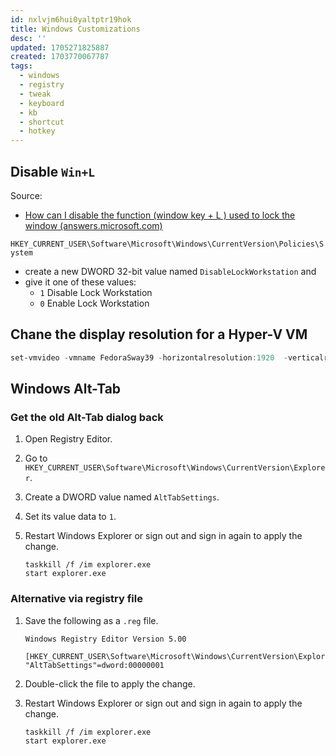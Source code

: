 ```yaml
---
id: nxlvjm6hui0yaltptr19hok
title: Windows Customizations
desc: ''
updated: 1705271825887
created: 1703770067787
tags:
  - windows
  - registry
  - tweak
  - keyboard
  - kb
  - shortcut
  - hotkey
---
```


## Disable `Win+L`

Source:

* [How can I disable  the function (window key + L ) used to lock the window (answers.microsoft.com)](https://answers.microsoft.com/en-us/windows/forum/all/how-i-can-disable-the-function-window-key-l-used/fdb6696e-eb2f-4115-a79d-771b7e0bb496)

`HKEY_CURRENT_USER\Software\Microsoft\Windows\CurrentVersion\Policies\System`

* create a new DWORD 32-bit value named `DisableLockWorkstation` and
* give it one of these values:
  * `1` Disable Lock Workstation
  * `0` Enable Lock Workstation

## Chane the display resolution for a Hyper-V VM

```powershell
set-vmvideo -vmname FedoraSway39 -horizontalresolution:1920  -verticalresolution:1080 -resolutiontype single
```



## Windows Alt-Tab

### Get the old Alt-Tab dialog back

1. Open Registry Editor.
2. Go to `HKEY_CURRENT_USER\Software\Microsoft\Windows\CurrentVersion\Explorer`.
3. Create a DWORD value named `AltTabSettings`.
4. Set its value data to `1`.
5. Restart Windows Explorer or sign out and sign in again to apply the change.

   ```batch
   taskkill /f /im explorer.exe
   start explorer.exe
   ```

### Alternative via registry file

1. Save the following as a `.reg` file.

   ```reg
   Windows Registry Editor Version 5.00
  
   [HKEY_CURRENT_USER\Software\Microsoft\Windows\CurrentVersion\Explorer]
   "AltTabSettings"=dword:00000001
   ```

2. Double-click the file to apply the change.

3. Restart Windows Explorer or sign out and sign in again to apply the change.

   ```batch
   taskkill /f /im explorer.exe
   start explorer.exe
   ```
